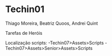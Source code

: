 # Techin01
 Thiago Moreira, Beatriz Quoos, Andrei Quint

Tarefas de Heróis

Localização scripts:
-Techin07>Assets>Scripts
-Techin07>Assets>Senior>Assets>Scripts
